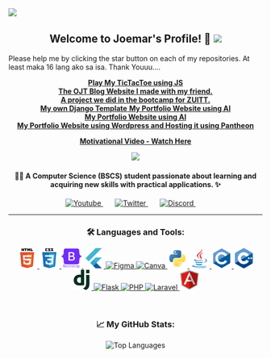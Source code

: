 <img src='https://static0.gamerantimages.com/wordpress/wp-content/uploads/2022/06/Red-Dead-Redemption-2-Key-Art-Cropped.jpg?q=50&fit=contain&w=1140&h=&dpr=1.5'>

<h2 align="center">
  Welcome to Joemar's Profile! 🚀
  <img src="https://media.giphy.com/media/hvRJCLFzcasrR4ia7z/giphy.gif" width="28">
</h2>

Please help me by clicking the star button on each of my repositories. At least maka 16 lang ako sa isa. Thank Youuu....

<p align="center">
  <a href="https://mar-tic-tac-toe.onrender.com/">
    <strong>Play My TicTacToe using JS</strong>
  </a>
  
  <br>
  
  <a href="https://adrian-joemar-ojt-blogs.onrender.com/">
    <strong>The OJT Blog Website I made with my friend.</strong>
  </a>
  
  <br>
  
  <a href="joemar25.github.io/fcb-portfolio/">
    <strong>A project we did in the bootcamp for ZUITT.</strong>
  </a>
  
  <br>
  
  <a href="https://mar-custom-django-template.onrender.com/">
    <strong>My own Django Template</strong>
  </a>
  
  <a href="https://joemar-j-cardio-portfoliovnyr8ov9ho.codedesign.app/">
    <strong>My Portfolio Website using AI</strong>
  </a>

  <br>
  
  <a href="https://joemar-j-cardio-portfoliovnyr8ov9ho.codedesign.app/">
    <strong>My Portfolio Website using AI</strong>
  </a>

  <br>
  
  <a href="https://dev-mar-portfolio-web.pantheonsite.io/">
    <strong>My Portfolio Website using Wordpress and Hosting it using Pantheon</strong>
  </a>
</p>

<p align="center">
  <a href="https://www.instagram.com/reel/Ct88n93OsqL/?utm_source=ig_web_button_share_sheet&igshid=MzRlODBiNWFlZA== "Motivational Video"">
    <strong>Motivational Video - Watch Here</strong>
  </a>
</p>

<!-- Typing SVG by DenverCoder1 - https://github.com/DenverCoder1/readme-typing-svg -->
<p align="center">
  <a href="https://github.com/DenverCoder1/readme-typing-svg">
    <img src="https://readme-typing-svg.demolab.com?font=Source+Serif+Pro&size=30&duration=3000&pause=1000&color=00DA22&center=true&vCenter=true&width=435&lines=SELECT+*+FROM+'World';+WHERE+'Someone'+LIKE+'%25You%25'">
  </a>
</p>

<h4 align="center">👨‍💻 A Computer Science (BSCS) student passionate about learning and acquiring new skills with practical applications. ✨</h4>

<!-- Social icons section -->
<p align="center">
  <a href="https://www.youtube.com/channel/UC_PvJQ6t_qSA4V5kA8tWFgw">
    <img width="32px" alt="Youtube" title="Youtube" src="https://i.imgur.com/qiXu7b2.png"/>
  </a>
  &#8287;&#8287;&#8287;&#8287;&#8287;
  <a href="https://twitter.com/your-twitter-handle">
    <img width="32px" alt="Twitter" title="Twitter" src="https://i.imgur.com/OXZM1L6.png"/>
  </a>
  &#8287;&#8287;&#8287;&#8287;&#8287;
  <a href="https://discord.gg/your-discord-invite">
    <img width="32px" alt="Discord" title="Dev Pro Tips Discussion & Support Server" src="https://i.imgur.com/OViZO8J.png"/>
  </a>
  &#8287;&#8287;&#8287;&#8287;&#8287;
</p>

<hr/>

<h3 align="center">🛠️ Languages and Tools:</h3>

<p align="center">
  <a href="https://www.w3.org/html/" target="_blank" rel="noreferrer">
    <img src="https://raw.githubusercontent.com/devicons/devicon/master/icons/html5/html5-original-wordmark.svg" alt="HTML5" width="40" height="40"/>
  </a>
  <a href="https://www.w3schools.com/css/" target="_blank" rel="noreferrer">
    <img src="https://raw.githubusercontent.com/devicons/devicon/master/icons/css3/css3-original-wordmark.svg" alt="CSS3" width="40" height="40"/>
  </a>
  <a href="https://getbootstrap.com" target="_blank" rel="noreferrer">
    <img src="https://raw.githubusercontent.com/devicons/devicon/master/icons/bootstrap/bootstrap-plain-wordmark.svg" alt="Bootstrap" width="40" height="40"/>
  </a>
  <a href="https://flutter.dev" target="_blank" rel="noreferrer">
    <img src="https://raw.githubusercontent.com/devicons/devicon/master/icons/flutter/flutter-original.svg" alt="Flutter" width="40" height="40"/>
  </a>
  <a href="https://www.figma.com" target="_blank" rel="noreferrer">
    <img src="https://www.vectorlogo.zone/logos/figma/figma-icon.svg" alt="Figma" width="40" height="40"/>
  </a>
  <a href="https://www.canva.com" target="_blank" rel="noreferrer">
    <img src="https://www.vectorlogo.zone/logos/canva/canva-icon.svg" alt="Canva" width="40" height="40"/>
  </a>
  <a href="https://www.python.org" target="_blank" rel="noreferrer">
    <img src="https://raw.githubusercontent.com/devicons/devicon/master/icons/python/python-original.svg" alt="Python" width="40" height="40"/>
  </a>
  <a href="https://www.java.com" target="_blank" rel="noreferrer">
    <img src="https://raw.githubusercontent.com/devicons/devicon/master/icons/java/java-original.svg" alt="Java" width="40" height="40"/>
  </a>
  <a href="https://www.cprogramming.com/" target="_blank" rel="noreferrer">
    <img src="https://raw.githubusercontent.com/devicons/devicon/master/icons/c/c-original.svg" alt="C" width="40" height="40"/>
  </a>
  <a href="https://www.cplusplus.com/" target="_blank" rel="noreferrer">
    <img src="https://raw.githubusercontent.com/devicons/devicon/master/icons/cplusplus/cplusplus-original.svg" alt="C++" width="40" height="40"/>
  </a>
  <a href="https://www.djangoproject.com/" target="_blank" rel="noreferrer">
    <img src="https://raw.githubusercontent.com/devicons/devicon/master/icons/django/django-plain.svg" alt="Django" width="40" height="40"/>
  </a>
  <a href="https://flask.palletsprojects.com/en/2.1.x/" target="_blank" rel="noreferrer">
    <img src="https://flask.palletsprojects.com/en/2.1.x/_images/flask-logo.png" alt="Flask" width="40" height="40"/>
  </a>
  <a href="https://www.php.net/" target="_blank" rel="noreferrer">
    <img src="https://external-content.duckduckgo.com/iu/?u=https%3A%2F%2Flogos-download.com%2Fwp-content%2Fuploads%2F2016%2F09%2FPHP_logo.png&f=1&nofb=1&ipt=a97eb7a0a314cb6b77908317b211a85622254b39952d5c2aa38fa1dd634debc3&ipo=images" alt="PHP" width="40" height="30"/>
  </a>
  <a href="https://laravel.com/" target="_blank" rel="noreferrer">
    <img src="https://cdn3.iconfinder.com/data/icons/logos-and-brands-adobe/512/194_Laravel-512.png" alt="Laravel" width="40" height="40"/>
  </a>
  <a href="https://angular.io" target="_blank" rel="noreferrer">
    <img src="https://raw.githubusercontent.com/devicons/devicon/master/icons/angularjs/angularjs-original.svg" alt="Angular" width="40" height="40"/>
  </a>
</p>

<p align="center">
  <!-- Add coding memes or images here -->
</p>
  
<br/>

<h3 align="center">📈 My GitHub Stats:</h3>

<p align="center">
  <img src="https://github-readme-stats.vercel.app/api/top-langs/?username=joemar25&theme=nightowl&hide_border=false&include_all_commits=true&count_private=true&layout=compact" alt="Top Languages" />
</p>
